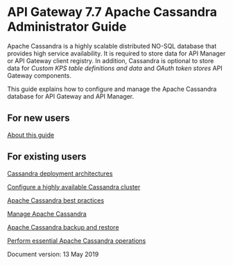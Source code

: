 # <span class="axway_variablesComponent Short Name">API Gateway</span> <span class="axway_variablesComponent Version">7.7</span> <span class="axway_variablesDocument type">Apache Cassandra Administrator Guide</span>

<span class="api_gateway_variablescassandra">Apache Cassandra</span> is
a highly scalable distributed NO-SQL database that provides high service
availability. It is required to store data for
<span class="api_gateway_variablesapi_mgr">API Manager</span> or
<span class="api_gateway_variablesgateway">API Gateway</span> client
registry. In addition, Cassandra is optional to store data for *Custom
KPS table definitions and data* and *OAuth token stores*
<span class="api_gateway_variablesgateway">API Gateway</span>
components.

This guide explains how to configure and manage the
<span class="api_gateway_variablescassandra">Apache Cassandra</span>
database for <span class="axway_variablesComponent Short Name">API
Gateway</span> and <span class="api_gateway_variablesapi_mgr">API
Manager</span>.

## For new users

[About this guide](CassandraAboutPreface.htm)

## For existing users

[Cassandra deployment architectures](cassandra_architecture.htm)

[Configure a highly available Cassandra cluster](cassandra_config.htm)

[Apache Cassandra best practices](cassandra_BestPractices.htm)

[Manage Apache Cassandra](cassandra_manage.htm)

[Apache Cassandra backup and restore](cassandra_BUR.html)

[Perform essential Apache Cassandra operations](cassandra_ops.htm)

Document version: <span class="axway_variablesRelease Date">13 May
2019</span>
